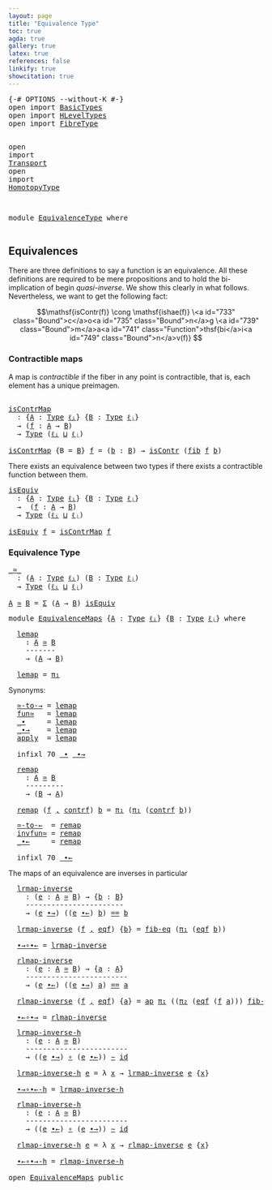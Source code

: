 ```yaml
---
layout: page
title: "Equivalence Type"
toc: true
agda: true
gallery: true
latex: true
references: false
linkify: true
showcitation: true
---
```


<div class="hide" >
<pre class="Agda">
<a id="180" class="Symbol">{-#</a> <a id="184" class="Keyword">OPTIONS</a> <a id="192" class="Pragma">--without-K</a> <a id="204" class="Symbol">#-}</a>
<a id="208" class="Keyword">open</a> <a id="213" class="Keyword">import</a> <a id="220" href="BasicTypes.html" class="Module">BasicTypes</a>
<a id="231" class="Keyword">open</a> <a id="236" class="Keyword">import</a> <a id="243" href="HLevelTypes.html" class="Module">HLevelTypes</a>
<a id="255" class="Keyword">open</a> <a id="260" class="Keyword">import</a> <a id="267" href="FibreType.html" class="Module">FibreType</a>

<a id="278" class="Keyword">open</a> <a id="283" class="Keyword">import</a> <a id="290" href="Transport.html" class="Module">Transport</a>
<a id="300" class="Keyword">open</a> <a id="305" class="Keyword">import</a> <a id="312" href="HomotopyType.html" class="Module">HomotopyType</a>

</pre>
</div>

<pre class="Agda">
<a id="358" class="Keyword">module</a> <a id="365" href="EquivalenceType.html" class="Module">EquivalenceType</a> <a id="381" class="Keyword">where</a>

</pre>

## Equivalences

There are three definitions to say a function is an
equivalence. All these definitions
are required to be mere propositions and to hold
the bi-implication of begin *quasi-inverse*. We show
this clearly in what follows. Nevertheless, we want to get
the following fact:

$$\mathsf{isContr(f)} \cong \mathsf{ishae(f)} \<a id="733" class="Bound">c</a>o<a id="735" class="Bound">n</a>g \<a id="739" class="Bound">m</a>a<a id="741" class="Function">thsf{bi</a>i<a id="749" class="Bound">n</a>v(f)} $$

### Contractible maps

A map is *contractible* if the fiber in any point is contractible, that is, each
element has a unique preimagen.

<pre class="Agda">

<a id="isContrMap"></a><a id="911" href="EquivalenceType.html#911" class="Function">isContrMap</a>
  <a id="924" class="Symbol">:</a> <a id="926" class="Symbol">{</a><a id="927" href="EquivalenceType.html#927" class="Bound">A</a> <a id="929" class="Symbol">:</a> <a id="931" href="Intro.html#1803" class="Function">Type</a> <a id="936" href="Intro.html#2245" class="Generalizable">ℓᵢ</a><a id="938" class="Symbol">}</a> <a id="940" class="Symbol">{</a><a id="941" href="EquivalenceType.html#941" class="Bound">B</a> <a id="943" class="Symbol">:</a> <a id="945" href="Intro.html#1803" class="Function">Type</a> <a id="950" href="Intro.html#2248" class="Generalizable">ℓⱼ</a><a id="952" class="Symbol">}</a>
  <a id="956" class="Symbol">→</a> <a id="958" class="Symbol">(</a><a id="959" href="EquivalenceType.html#959" class="Bound">f</a> <a id="961" class="Symbol">:</a> <a id="963" href="EquivalenceType.html#927" class="Bound">A</a> <a id="965" class="Symbol">→</a> <a id="967" href="EquivalenceType.html#941" class="Bound">B</a><a id="968" class="Symbol">)</a>
  <a id="972" class="Symbol">→</a> <a id="974" href="Intro.html#1803" class="Function">Type</a> <a id="979" class="Symbol">(</a><a id="980" href="Intro.html#2245" class="Generalizable">ℓᵢ</a> <a id="983" href="Agda.Primitive.html#657" class="Primitive Operator">⊔</a> <a id="985" href="Intro.html#2248" class="Generalizable">ℓⱼ</a><a id="987" class="Symbol">)</a>

<a id="990" href="EquivalenceType.html#911" class="Function">isContrMap</a> <a id="1001" class="Symbol">{</a><a id="1002" class="Argument">B</a> <a id="1004" class="Symbol">=</a> <a id="1006" href="EquivalenceType.html#1006" class="Bound">B</a><a id="1007" class="Symbol">}</a> <a id="1009" href="EquivalenceType.html#1009" class="Bound">f</a> <a id="1011" class="Symbol">=</a> <a id="1013" class="Symbol">(</a><a id="1014" href="EquivalenceType.html#1014" class="Bound">b</a> <a id="1016" class="Symbol">:</a> <a id="1018" href="EquivalenceType.html#1006" class="Bound">B</a><a id="1019" class="Symbol">)</a> <a id="1021" class="Symbol">→</a> <a id="1023" href="HLevelTypes.html#603" class="Function">isContr</a> <a id="1031" class="Symbol">(</a><a id="1032" href="FibreType.html#537" class="Function">fib</a> <a id="1036" href="EquivalenceType.html#1009" class="Bound">f</a> <a id="1038" href="EquivalenceType.html#1014" class="Bound">b</a><a id="1039" class="Symbol">)</a>
</pre>

There exists an equivalence between two types if there exists a
contractible function between them.


<pre class="Agda">
<a id="isEquiv"></a><a id="1168" href="EquivalenceType.html#1168" class="Function">isEquiv</a>
  <a id="1178" class="Symbol">:</a> <a id="1180" class="Symbol">{</a><a id="1181" href="EquivalenceType.html#1181" class="Bound">A</a> <a id="1183" class="Symbol">:</a> <a id="1185" href="Intro.html#1803" class="Function">Type</a> <a id="1190" href="Intro.html#2245" class="Generalizable">ℓᵢ</a><a id="1192" class="Symbol">}</a> <a id="1194" class="Symbol">{</a><a id="1195" href="EquivalenceType.html#1195" class="Bound">B</a> <a id="1197" class="Symbol">:</a> <a id="1199" href="Intro.html#1803" class="Function">Type</a> <a id="1204" href="Intro.html#2248" class="Generalizable">ℓⱼ</a><a id="1206" class="Symbol">}</a>
  <a id="1210" class="Symbol">→</a>  <a id="1213" class="Symbol">(</a><a id="1214" href="EquivalenceType.html#1214" class="Bound">f</a> <a id="1216" class="Symbol">:</a> <a id="1218" href="EquivalenceType.html#1181" class="Bound">A</a> <a id="1220" class="Symbol">→</a> <a id="1222" href="EquivalenceType.html#1195" class="Bound">B</a><a id="1223" class="Symbol">)</a>
  <a id="1227" class="Symbol">→</a> <a id="1229" href="Intro.html#1803" class="Function">Type</a> <a id="1234" class="Symbol">(</a><a id="1235" href="Intro.html#2245" class="Generalizable">ℓᵢ</a> <a id="1238" href="Agda.Primitive.html#657" class="Primitive Operator">⊔</a> <a id="1240" href="Intro.html#2248" class="Generalizable">ℓⱼ</a><a id="1242" class="Symbol">)</a>

<a id="1245" href="EquivalenceType.html#1168" class="Function">isEquiv</a> <a id="1253" href="EquivalenceType.html#1253" class="Bound">f</a> <a id="1255" class="Symbol">=</a> <a id="1257" href="EquivalenceType.html#911" class="Function">isContrMap</a> <a id="1268" href="EquivalenceType.html#1253" class="Bound">f</a>
</pre>


### Equivalence Type

<pre class="Agda">
<a id="_≃_"></a><a id="1318" href="EquivalenceType.html#1318" class="Function Operator">_≃_</a>
  <a id="1324" class="Symbol">:</a> <a id="1326" class="Symbol">(</a><a id="1327" href="EquivalenceType.html#1327" class="Bound">A</a> <a id="1329" class="Symbol">:</a> <a id="1331" href="Intro.html#1803" class="Function">Type</a> <a id="1336" href="Intro.html#2245" class="Generalizable">ℓᵢ</a><a id="1338" class="Symbol">)</a> <a id="1340" class="Symbol">(</a><a id="1341" href="EquivalenceType.html#1341" class="Bound">B</a> <a id="1343" class="Symbol">:</a> <a id="1345" href="Intro.html#1803" class="Function">Type</a> <a id="1350" href="Intro.html#2248" class="Generalizable">ℓⱼ</a><a id="1352" class="Symbol">)</a>
  <a id="1356" class="Symbol">→</a> <a id="1358" href="Intro.html#1803" class="Function">Type</a> <a id="1363" class="Symbol">(</a><a id="1364" href="Intro.html#2245" class="Generalizable">ℓᵢ</a> <a id="1367" href="Agda.Primitive.html#657" class="Primitive Operator">⊔</a> <a id="1369" href="Intro.html#2248" class="Generalizable">ℓⱼ</a><a id="1371" class="Symbol">)</a>

<a id="1374" href="EquivalenceType.html#1374" class="Bound">A</a> <a id="1376" href="EquivalenceType.html#1318" class="Function Operator">≃</a> <a id="1378" href="EquivalenceType.html#1378" class="Bound">B</a> <a id="1380" class="Symbol">=</a> <a id="1382" href="BasicTypes.html#1689" class="Function">Σ</a> <a id="1384" class="Symbol">(</a><a id="1385" href="EquivalenceType.html#1374" class="Bound">A</a> <a id="1387" class="Symbol">→</a> <a id="1389" href="EquivalenceType.html#1378" class="Bound">B</a><a id="1390" class="Symbol">)</a> <a id="1392" href="EquivalenceType.html#1168" class="Function">isEquiv</a>
</pre>

<pre class="Agda">
<a id="1425" class="Keyword">module</a> <a id="EquivalenceMaps"></a><a id="1432" href="EquivalenceType.html#1432" class="Module">EquivalenceMaps</a> <a id="1448" class="Symbol">{</a><a id="1449" href="EquivalenceType.html#1449" class="Bound">A</a> <a id="1451" class="Symbol">:</a> <a id="1453" href="Intro.html#1803" class="Function">Type</a> <a id="1458" href="Intro.html#2245" class="Generalizable">ℓᵢ</a><a id="1460" class="Symbol">}</a> <a id="1462" class="Symbol">{</a><a id="1463" href="EquivalenceType.html#1463" class="Bound">B</a> <a id="1465" class="Symbol">:</a> <a id="1467" href="Intro.html#1803" class="Function">Type</a> <a id="1472" href="Intro.html#2248" class="Generalizable">ℓⱼ</a><a id="1474" class="Symbol">}</a> <a id="1476" class="Keyword">where</a>
</pre>

<pre class="Agda">
  <a id="EquivalenceMaps.lemap"></a><a id="1509" href="EquivalenceType.html#1509" class="Function">lemap</a>
    <a id="1519" class="Symbol">:</a> <a id="1521" href="EquivalenceType.html#1449" class="Bound">A</a> <a id="1523" href="EquivalenceType.html#1318" class="Function Operator">≃</a> <a id="1525" href="EquivalenceType.html#1463" class="Bound">B</a>
    <a id="1531" class="Comment">-------</a>
    <a id="1543" class="Symbol">→</a> <a id="1545" class="Symbol">(</a><a id="1546" href="EquivalenceType.html#1449" class="Bound">A</a> <a id="1548" class="Symbol">→</a> <a id="1550" href="EquivalenceType.html#1463" class="Bound">B</a><a id="1551" class="Symbol">)</a>

  <a id="1556" href="EquivalenceType.html#1509" class="Function">lemap</a> <a id="1562" class="Symbol">=</a> <a id="1564" href="BasicTypes.html#1597" class="Field">π₁</a>
</pre>

Synonyms:

<pre class="Agda">
  <a id="EquivalenceMaps.≃-to-→"></a><a id="1605" href="EquivalenceType.html#1605" class="Function">≃-to-→</a> <a id="1612" class="Symbol">=</a> <a id="1614" href="EquivalenceType.html#1509" class="Function">lemap</a>
  <a id="EquivalenceMaps.fun≃"></a><a id="1622" href="EquivalenceType.html#1622" class="Function">fun≃</a>   <a id="1629" class="Symbol">=</a> <a id="1631" href="EquivalenceType.html#1509" class="Function">lemap</a>
  <a id="EquivalenceMaps._∙"></a><a id="1639" href="EquivalenceType.html#1639" class="Function Operator">_∙</a>     <a id="1646" class="Symbol">=</a> <a id="1648" href="EquivalenceType.html#1509" class="Function">lemap</a>
  <a id="EquivalenceMaps._∙→"></a><a id="1656" href="EquivalenceType.html#1656" class="Function Operator">_∙→</a>    <a id="1663" class="Symbol">=</a> <a id="1665" href="EquivalenceType.html#1509" class="Function">lemap</a>
  <a id="EquivalenceMaps.apply"></a><a id="1673" href="EquivalenceType.html#1673" class="Function">apply</a>  <a id="1680" class="Symbol">=</a> <a id="1682" href="EquivalenceType.html#1509" class="Function">lemap</a>

  <a id="1691" class="Keyword">infixl</a> <a id="1698" class="Number">70</a> <a id="1701" href="EquivalenceType.html#1639" class="Function Operator">_∙</a> <a id="1704" href="EquivalenceType.html#1656" class="Function Operator">_∙→</a>
</pre>

<pre class="Agda">
  <a id="EquivalenceMaps.remap"></a><a id="1735" href="EquivalenceType.html#1735" class="Function">remap</a>
    <a id="1745" class="Symbol">:</a> <a id="1747" href="EquivalenceType.html#1449" class="Bound">A</a> <a id="1749" href="EquivalenceType.html#1318" class="Function Operator">≃</a> <a id="1751" href="EquivalenceType.html#1463" class="Bound">B</a>
    <a id="1757" class="Comment">---------</a>
    <a id="1771" class="Symbol">→</a> <a id="1773" class="Symbol">(</a><a id="1774" href="EquivalenceType.html#1463" class="Bound">B</a> <a id="1776" class="Symbol">→</a> <a id="1778" href="EquivalenceType.html#1449" class="Bound">A</a><a id="1779" class="Symbol">)</a>

  <a id="1784" href="EquivalenceType.html#1735" class="Function">remap</a> <a id="1790" class="Symbol">(</a><a id="1791" href="EquivalenceType.html#1791" class="Bound">f</a> <a id="1793" href="BasicTypes.html#1581" class="InductiveConstructor Operator">,</a> <a id="1795" href="EquivalenceType.html#1795" class="Bound">contrf</a><a id="1801" class="Symbol">)</a> <a id="1803" href="EquivalenceType.html#1803" class="Bound">b</a> <a id="1805" class="Symbol">=</a> <a id="1807" href="BasicTypes.html#1597" class="Field">π₁</a> <a id="1810" class="Symbol">(</a><a id="1811" href="BasicTypes.html#1597" class="Field">π₁</a> <a id="1814" class="Symbol">(</a><a id="1815" href="EquivalenceType.html#1795" class="Bound">contrf</a> <a id="1822" href="EquivalenceType.html#1803" class="Bound">b</a><a id="1823" class="Symbol">))</a>
</pre>

<pre class="Agda">
  <a id="EquivalenceMaps.≃-to-←"></a><a id="1853" href="EquivalenceType.html#1853" class="Function">≃-to-←</a>  <a id="1861" class="Symbol">=</a> <a id="1863" href="EquivalenceType.html#1735" class="Function">remap</a>
  <a id="EquivalenceMaps.invfun≃"></a><a id="1871" href="EquivalenceType.html#1871" class="Function">invfun≃</a> <a id="1879" class="Symbol">=</a> <a id="1881" href="EquivalenceType.html#1735" class="Function">remap</a>
  <a id="EquivalenceMaps._∙←"></a><a id="1889" href="EquivalenceType.html#1889" class="Function Operator">_∙←</a>     <a id="1897" class="Symbol">=</a> <a id="1899" href="EquivalenceType.html#1735" class="Function">remap</a>

  <a id="1908" class="Keyword">infixl</a> <a id="1915" class="Number">70</a> <a id="1918" href="EquivalenceType.html#1889" class="Function Operator">_∙←</a>
</pre>

The maps of an equivalence are inverses in particular
<pre class="Agda">
  <a id="EquivalenceMaps.lrmap-inverse"></a><a id="2003" href="EquivalenceType.html#2003" class="Function">lrmap-inverse</a>
    <a id="2021" class="Symbol">:</a> <a id="2023" class="Symbol">(</a><a id="2024" href="EquivalenceType.html#2024" class="Bound">e</a> <a id="2026" class="Symbol">:</a> <a id="2028" href="EquivalenceType.html#1449" class="Bound">A</a> <a id="2030" href="EquivalenceType.html#1318" class="Function Operator">≃</a> <a id="2032" href="EquivalenceType.html#1463" class="Bound">B</a><a id="2033" class="Symbol">)</a> <a id="2035" class="Symbol">→</a> <a id="2037" class="Symbol">{</a><a id="2038" href="EquivalenceType.html#2038" class="Bound">b</a> <a id="2040" class="Symbol">:</a> <a id="2042" href="EquivalenceType.html#1463" class="Bound">B</a><a id="2043" class="Symbol">}</a>
    <a id="2049" class="Comment">-----------------------</a>
    <a id="2077" class="Symbol">→</a> <a id="2079" class="Symbol">(</a><a id="2080" href="EquivalenceType.html#2024" class="Bound">e</a> <a id="2082" href="EquivalenceType.html#1656" class="Function Operator">∙→</a><a id="2084" class="Symbol">)</a> <a id="2086" class="Symbol">((</a><a id="2088" href="EquivalenceType.html#2024" class="Bound">e</a> <a id="2090" href="EquivalenceType.html#1889" class="Function Operator">∙←</a><a id="2092" class="Symbol">)</a> <a id="2094" href="EquivalenceType.html#2038" class="Bound">b</a><a id="2095" class="Symbol">)</a> <a id="2097" href="BasicTypes.html#4338" class="Datatype Operator">==</a> <a id="2100" href="EquivalenceType.html#2038" class="Bound">b</a>

  <a id="2105" href="EquivalenceType.html#2003" class="Function">lrmap-inverse</a> <a id="2119" class="Symbol">(</a><a id="2120" href="EquivalenceType.html#2120" class="Bound">f</a> <a id="2122" href="BasicTypes.html#1581" class="InductiveConstructor Operator">,</a> <a id="2124" href="EquivalenceType.html#2124" class="Bound">eqf</a><a id="2127" class="Symbol">)</a> <a id="2129" class="Symbol">{</a><a id="2130" href="EquivalenceType.html#2130" class="Bound">b</a><a id="2131" class="Symbol">}</a> <a id="2133" class="Symbol">=</a> <a id="2135" href="FibreType.html#669" class="Function">fib-eq</a> <a id="2142" class="Symbol">(</a><a id="2143" href="BasicTypes.html#1597" class="Field">π₁</a> <a id="2146" class="Symbol">(</a><a id="2147" href="EquivalenceType.html#2124" class="Bound">eqf</a> <a id="2151" href="EquivalenceType.html#2130" class="Bound">b</a><a id="2152" class="Symbol">))</a>

  <a id="EquivalenceMaps.∙→∘∙←"></a><a id="2158" href="EquivalenceType.html#2158" class="Function">∙→∘∙←</a> <a id="2164" class="Symbol">=</a> <a id="2166" href="EquivalenceType.html#2003" class="Function">lrmap-inverse</a>
</pre>

<pre class="Agda">
  <a id="EquivalenceMaps.rlmap-inverse"></a><a id="2207" href="EquivalenceType.html#2207" class="Function">rlmap-inverse</a>
    <a id="2225" class="Symbol">:</a> <a id="2227" class="Symbol">(</a><a id="2228" href="EquivalenceType.html#2228" class="Bound">e</a> <a id="2230" class="Symbol">:</a> <a id="2232" href="EquivalenceType.html#1449" class="Bound">A</a> <a id="2234" href="EquivalenceType.html#1318" class="Function Operator">≃</a> <a id="2236" href="EquivalenceType.html#1463" class="Bound">B</a><a id="2237" class="Symbol">)</a> <a id="2239" class="Symbol">→</a> <a id="2241" class="Symbol">{</a><a id="2242" href="EquivalenceType.html#2242" class="Bound">a</a> <a id="2244" class="Symbol">:</a> <a id="2246" href="EquivalenceType.html#1449" class="Bound">A</a><a id="2247" class="Symbol">}</a>
    <a id="2253" class="Comment">------------------------</a>
    <a id="2282" class="Symbol">→</a> <a id="2284" class="Symbol">(</a><a id="2285" href="EquivalenceType.html#2228" class="Bound">e</a> <a id="2287" href="EquivalenceType.html#1889" class="Function Operator">∙←</a><a id="2289" class="Symbol">)</a> <a id="2291" class="Symbol">((</a><a id="2293" href="EquivalenceType.html#2228" class="Bound">e</a> <a id="2295" href="EquivalenceType.html#1656" class="Function Operator">∙→</a><a id="2297" class="Symbol">)</a> <a id="2299" href="EquivalenceType.html#2242" class="Bound">a</a><a id="2300" class="Symbol">)</a> <a id="2302" href="BasicTypes.html#4338" class="Datatype Operator">==</a> <a id="2305" href="EquivalenceType.html#2242" class="Bound">a</a>

  <a id="2310" href="EquivalenceType.html#2207" class="Function">rlmap-inverse</a> <a id="2324" class="Symbol">(</a><a id="2325" href="EquivalenceType.html#2325" class="Bound">f</a> <a id="2327" href="BasicTypes.html#1581" class="InductiveConstructor Operator">,</a> <a id="2329" href="EquivalenceType.html#2329" class="Bound">eqf</a><a id="2332" class="Symbol">)</a> <a id="2334" class="Symbol">{</a><a id="2335" href="EquivalenceType.html#2335" class="Bound">a</a><a id="2336" class="Symbol">}</a> <a id="2338" class="Symbol">=</a> <a id="2340" href="AlgebraOnPaths.html#389" class="Function">ap</a> <a id="2343" href="BasicTypes.html#1597" class="Field">π₁</a> <a id="2346" class="Symbol">((</a><a id="2348" href="BasicTypes.html#1608" class="Field">π₂</a> <a id="2351" class="Symbol">(</a><a id="2352" href="EquivalenceType.html#2329" class="Bound">eqf</a> <a id="2356" class="Symbol">(</a><a id="2357" href="EquivalenceType.html#2325" class="Bound">f</a> <a id="2359" href="EquivalenceType.html#2335" class="Bound">a</a><a id="2360" class="Symbol">)))</a> <a id="2364" href="FibreType.html#885" class="Function">fib-image</a><a id="2373" class="Symbol">)</a>

  <a id="EquivalenceMaps.∙←∘∙→"></a><a id="2378" href="EquivalenceType.html#2378" class="Function">∙←∘∙→</a> <a id="2384" class="Symbol">=</a> <a id="2386" href="EquivalenceType.html#2207" class="Function">rlmap-inverse</a>
</pre>

<pre class="Agda">
  <a id="EquivalenceMaps.lrmap-inverse-h"></a><a id="2427" href="EquivalenceType.html#2427" class="Function">lrmap-inverse-h</a>
    <a id="2447" class="Symbol">:</a> <a id="2449" class="Symbol">(</a><a id="2450" href="EquivalenceType.html#2450" class="Bound">e</a> <a id="2452" class="Symbol">:</a> <a id="2454" href="EquivalenceType.html#1449" class="Bound">A</a> <a id="2456" href="EquivalenceType.html#1318" class="Function Operator">≃</a> <a id="2458" href="EquivalenceType.html#1463" class="Bound">B</a><a id="2459" class="Symbol">)</a>
    <a id="2465" class="Comment">------------------------</a>
    <a id="2494" class="Symbol">→</a> <a id="2496" class="Symbol">((</a><a id="2498" href="EquivalenceType.html#2450" class="Bound">e</a> <a id="2500" href="EquivalenceType.html#1656" class="Function Operator">∙→</a><a id="2502" class="Symbol">)</a> <a id="2504" href="BasicFunctions.html#1011" class="Function Operator">∘</a> <a id="2506" class="Symbol">(</a><a id="2507" href="EquivalenceType.html#2450" class="Bound">e</a> <a id="2509" href="EquivalenceType.html#1889" class="Function Operator">∙←</a><a id="2511" class="Symbol">))</a> <a id="2514" href="HomotopyType.html#989" class="Function Operator">∼</a> <a id="2516" href="BasicFunctions.html#375" class="Function">id</a>

  <a id="2522" href="EquivalenceType.html#2427" class="Function">lrmap-inverse-h</a> <a id="2538" href="EquivalenceType.html#2538" class="Bound">e</a> <a id="2540" class="Symbol">=</a> <a id="2542" class="Symbol">λ</a> <a id="2544" href="EquivalenceType.html#2544" class="Bound">x</a> <a id="2546" class="Symbol">→</a> <a id="2548" href="EquivalenceType.html#2003" class="Function">lrmap-inverse</a> <a id="2562" href="EquivalenceType.html#2538" class="Bound">e</a> <a id="2564" class="Symbol">{</a><a id="2565" href="EquivalenceType.html#2544" class="Bound">x</a><a id="2566" class="Symbol">}</a>

  <a id="EquivalenceMaps.∙→∘∙←-h"></a><a id="2571" href="EquivalenceType.html#2571" class="Function">∙→∘∙←-h</a> <a id="2579" class="Symbol">=</a> <a id="2581" href="EquivalenceType.html#2427" class="Function">lrmap-inverse-h</a>
</pre>

<pre class="Agda">
  <a id="EquivalenceMaps.rlmap-inverse-h"></a><a id="2624" href="EquivalenceType.html#2624" class="Function">rlmap-inverse-h</a>
    <a id="2644" class="Symbol">:</a> <a id="2646" class="Symbol">(</a><a id="2647" href="EquivalenceType.html#2647" class="Bound">e</a> <a id="2649" class="Symbol">:</a> <a id="2651" href="EquivalenceType.html#1449" class="Bound">A</a> <a id="2653" href="EquivalenceType.html#1318" class="Function Operator">≃</a> <a id="2655" href="EquivalenceType.html#1463" class="Bound">B</a><a id="2656" class="Symbol">)</a>
    <a id="2662" class="Comment">------------------------</a>
    <a id="2691" class="Symbol">→</a> <a id="2693" class="Symbol">((</a><a id="2695" href="EquivalenceType.html#2647" class="Bound">e</a> <a id="2697" href="EquivalenceType.html#1889" class="Function Operator">∙←</a><a id="2699" class="Symbol">)</a> <a id="2701" href="BasicFunctions.html#1011" class="Function Operator">∘</a> <a id="2703" class="Symbol">(</a><a id="2704" href="EquivalenceType.html#2647" class="Bound">e</a> <a id="2706" href="EquivalenceType.html#1656" class="Function Operator">∙→</a><a id="2708" class="Symbol">))</a> <a id="2711" href="HomotopyType.html#989" class="Function Operator">∼</a> <a id="2713" href="BasicFunctions.html#375" class="Function">id</a>

  <a id="2719" href="EquivalenceType.html#2624" class="Function">rlmap-inverse-h</a> <a id="2735" href="EquivalenceType.html#2735" class="Bound">e</a> <a id="2737" class="Symbol">=</a> <a id="2739" class="Symbol">λ</a> <a id="2741" href="EquivalenceType.html#2741" class="Bound">x</a> <a id="2743" class="Symbol">→</a> <a id="2745" href="EquivalenceType.html#2207" class="Function">rlmap-inverse</a> <a id="2759" href="EquivalenceType.html#2735" class="Bound">e</a> <a id="2761" class="Symbol">{</a><a id="2762" href="EquivalenceType.html#2741" class="Bound">x</a><a id="2763" class="Symbol">}</a>

  <a id="EquivalenceMaps.∙←∘∙→-h"></a><a id="2768" href="EquivalenceType.html#2768" class="Function">∙←∘∙→-h</a> <a id="2776" class="Symbol">=</a> <a id="2778" href="EquivalenceType.html#2624" class="Function">rlmap-inverse-h</a>

<a id="2795" class="Keyword">open</a> <a id="2800" href="EquivalenceType.html#1432" class="Module">EquivalenceMaps</a> <a id="2816" class="Keyword">public</a>
</pre>
